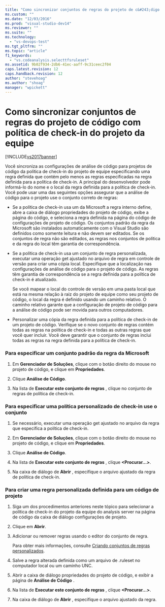 ```yaml
---
title: "Como sincronizar conjuntos de regras do projeto de c&#243;digo com pol&#237;tica de check-in do projeto da equipe | Microsoft Docs"
ms.custom: ""
ms.date: "12/03/2016"
ms.prod: "visual-studio-dev14"
ms.reviewer: ""
ms.suite: ""
ms.technology: 
  - "vs-devops-test"
ms.tgt_pltfrm: ""
ms.topic: "article"
f1_keywords: 
  - "vs.codeanalysis.selecttfsruleset"
ms.assetid: 9b02f934-2db6-41ec-aaff-9c31ceec2f04
caps.latest.revision: 12
caps.handback.revision: 12
author: "stevehoag"
ms.author: "shoag"
manager: "wpickett"
---
```

# Como sincronizar conjuntos de regras do projeto de c&#243;digo com pol&#237;tica de check-in do projeto da equipe
[!INCLUDE[vs2017banner](../code-quality/includes/vs2017banner.md)]

Você sincroniza as configurações de análise de código para projetos de código da política de check\-in do projeto de equipe especificando uma regra definida que contém pelo menos as regras especificadas na regra definida para a política de check\-in.  A principal do desenvolvedor pode informá\-lo do nome e o local da regra definida para a política de check\-in.  Você pode usar uma das seguintes opções assegurar que a análise de código para o projeto use o conjunto correto de regras:  
  
-   Se a política de check\-in usa um da Microsoft a regra interno define, abre a caixa de diálogo propriedades do projeto de código, exibe a página do código, e seleciona a regra definida na página do código de configurações de projeto de código.  Os conjuntos padrão da regra da Microsoft são instalados automaticamente com o Visual Studio são definidos como somente leitura e não devem ser editados.  Se os conjuntos de regra não são editados, as regras nos conjuntos de política e da regra do local têm garantia de correspondência.  
  
-   Se a política de check\-in usa um conjunto de regra personalizada, executar uma operação get ajustado no arquivo de regra em controle de versão para criar uma cópia local.  Especifique que a localização nas configurações de análise de código para o projeto de código.  As regras têm garantia de correspondência se a regra definida para a política de check\-in é atualizado.  
  
     Se você mapear o local do controle de versão em uma pasta local que está na mesma relação à raiz do projeto de equipe como seu projeto de código, o local da regra é definido usando um caminho relativo.  O caminho relativo garante que a configuração de projeto de código para a análise de código pode ser movida para outros computadores.  
  
-   Personalizar uma cópia da regra definida para a política de check\-in de um projeto de código.  Verifique se o novo conjunto de regras contém todas as regras na política de check\-in e todas as outras regras que você quer incluir.  Você deve garantir que o conjunto de regras inclui todas as regras na regra definida para a política de check\-in.  
  
### Para especificar um conjunto padrão da regra da Microsoft  
  
1.  Em **Gerenciador de Soluções**, clique com o botão direito do mouse no projeto de código, e clique em **Propriedades**.  
  
2.  Clique **Análise de Código**.  
  
3.  Na lista de **Executar este conjunto de regras** , clique no conjunto de regras de política de check\-in.  
  
### Para especificar uma política personalizado de check\-in use o conjunto  
  
1.  Se necessário, executar uma operação get ajustado no arquivo da regra que especifica a política de check\-in.  
  
2.  Em **Gerenciador de Soluções**, clique com o botão direito do mouse no projeto de código, e clique em **Propriedades**.  
  
3.  Clique **Análise de Código**.  
  
4.  Na lista de **Executar este conjunto de regras** , clique **\<Procurar…\>**.  
  
5.  Na caixa de diálogo de **Abrir** , especifique o arquivo ajustado da regra de política de check\-in.  
  
### Para criar uma regra personalizada definida para um código de projeto  
  
1.  Siga um dos procedimentos anteriores neste tópico para selecionar a política de check\-in do projeto da equipe do analysis server na página de código da caixa de diálogo configurações de projeto.  
  
2.  Clique em **Abrir**.  
  
3.  Adicionar ou remover regras usando o editor do conjunto de regra.  
  
     Para obter mais informações, consulte [Criando conjuntos de regras personalizados](../code-quality/creating-custom-code-analysis-rule-sets.md).  
  
4.  Salve a regra alterada definida como um arquivo de .ruleset no computador local ou um caminho UNC.  
  
5.  Abrir a caixa de diálogo propriedades do projeto de código, e exibir a página de **Análise de Código** .  
  
6.  Na lista de **Executar este conjunto de regras** , clique **\<Procurar…\>**.  
  
7.  Na caixa de diálogo de **Abrir** , especifique o arquivo ajustado da regra.